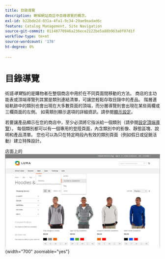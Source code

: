 ```yaml
---
title: 目錄導覽
description: 瞭解網站商店中目錄導覽的概念。
exl-id: b22bde2d-031a-4fa1-9c34-29ae9eadad6c
feature: Catalog Management, Site Navigation
source-git-commit: 01148770946a236ece2122be5a88b963a0f07d1f
workflow-type: tm+mt
source-wordcount: '178'
ht-degree: 0%

---
```


# 目錄導覽

術語&#x200B;_導覽_&#x200B;指的是購物者在整個商店中用於在不同頁面間移動的方法。 商店的主功能表或頂端導覽列其實是類別連結清單，可讓您輕鬆存取目錄中的產品。 階層連結軌跡中的類別也會出現在大多數頁面的頂端，而分層導覽則會出現在某些兩欄或三欄頁面的左側。 如需類別顯示選項的詳細資訊，請參閱[顯示設定](categories-display-settings.md)。

若要讓產品顯示在您的商店中，至少必須將它指派給一個類別（請參閱[設定頂端導覽](navigation-top.md)）。 每個類別都可以有一個專用的登陸頁面，內含類別中的影像、靜態區塊、說明和產品清單。 您也可以為只在特定時段內有效的類別頁面（例如假日或促銷活動）建立特殊設計。

店面上的![目錄導覽](./assets/storefront-menu-levels.png){width="700" zoomable="yes"}
